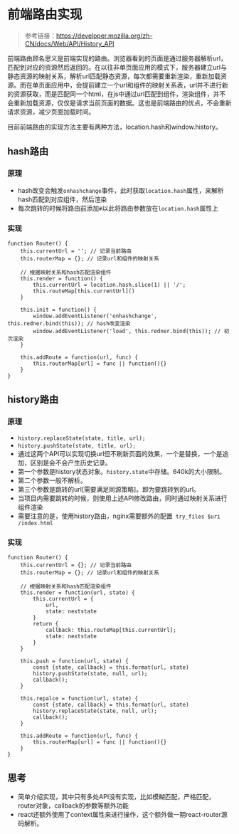 # 前端路由实现

> 参考链接：https://developer.mozilla.org/zh-CN/docs/Web/API/History_API

前端路由顾名思义是前端实现的路由。浏览器看到的页面是通过服务器解析url，匹配到对应的资源然后返回的。在以往非单页面应用的模式下，服务器建立url与静态资源的映射关系，解析url匹配静态资源，每次都需要重新渲染，重新加载资源。而在单页面应用中，会提前建立一个url和组件的映射关系表，url并不进行新的资源获取，而是匹配同一个html，在js中通过url匹配到组件，渲染组件，并不会重新加载资源，仅仅是请求当前页面的数据。这也是前端路由的优点，不会重新请求资源，减少页面加载时间。

目前前端路由的实现方法主要有两种方法，location.hash和window.history。

## hash路由

### 原理

* hash改变会触发`onhashchange`事件，此时获取`location.hash`属性，来解析hash匹配到对应组件，然后渲染
* 每次跳转的时候将路由前添加`#`以此将路由参数放在`location.hash`属性上

### 实现

```
function Router() {
	this.currentUrl = ''; // 记录当前路由
	this.routerMap = {}; // 记录url和组件的映射关系
	
	// 根据映射关系和hash匹配渲染组件
	this.render = function() {
		this.currentUrl = location.hash.slice(1) || '/';
		this.routeMap[this.currentUrl]()
	}
	
	this.init = function() {
		window.addEventListener('onhashchange', this.redner.bind(this)); // hash改变渲染
		window.addEventListener('load', this.redner.bind(this)); // 初次渲染
	}

	this.addRoute = function(url, func) {
		this.routerMap[url] = func || function(){}
	}
}
```



## history路由

### 原理

* `history.replaceState(state, title, url);`
* `history.pushState(state, title, url);`
* 通过这两个API可以实现切换url但不刷新页面的效果，一个是替换，一个是追加，区别是会不会产生历史记录。
* 第一个参数是history状态对象。`history.state`中存储。640k的大小限制。
* 第二个参数一般不解析。
* 第三个参数是跳转的url[需要满足同源策略]。即为要跳转到的url。
* 当项目内需要跳转的时候，则使用上述API修改路由，同时通过映射关系进行组件渲染
* 需要注意的是，使用history路由，nginx需要额外的配置` try_files $uri /index.html`

### 实现

```
function Router() {
	this.currentUrl = {}; // 记录当前路由
	this.routerMap = {}; // 记录url和组件的映射关系
  
	// 根据映射关系和hash匹配渲染组件
	this.render = function(url, state) {
		this.currentUrl = {
			url,
			state: nextstate
		}
		return {
			callback: this.routeMap[this.currentUrl];
			state: nextstate
		}
	}
	
	this.push = function(url, state) {
		const {state, callback} = this.format(url, state)
		history.pushState(state, null, url);
		callback();
	}
	
	this.repalce = function(url, state) {
		const {state, callback} = this.format(url, state)
		history.replaceState(state, null, url);
		callback();
	}

	this.addRoute = function(url, func) {
		this.routerMap[url] = func || function(){}
	}
}
```

## 思考

* 简单介绍实现，其中只有多处API没有实现，比如模糊匹配，严格匹配，router对象，callback的参数等额外功能
* react还额外使用了context属性来进行操作，这个额外做一期react-router源码解析。